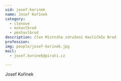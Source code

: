```yaml
---
uid: josef.korinek
name: Josef Kořínek
category:
  - clenove
  - mshavlbrod
  - pmshavlbrod
description: člen Místního sdružení Havlíčkův Brod
profession: 
img: people/josef-korinek.jpg
mail:
  - josef.korinek@pirati.cz
  
---
```


Josef Kořínek
